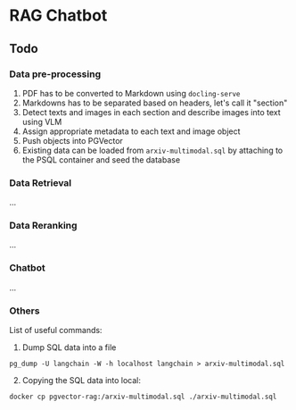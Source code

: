# RAG Chatbot

## Todo

### Data pre-processing

1. PDF has to be converted to Markdown using `docling-serve`
2. Markdowns has to be separated based on headers, let's call it "section"
3. Detect texts and images in each section and describe images into text using VLM
4. Assign appropriate metadata to each text and image object
5. Push objects into PGVector
6. Existing data can be loaded from `arxiv-multimodal.sql` by attaching to the PSQL container and seed the database

### Data Retrieval

...

### Data Reranking

...

### Chatbot

...


### Others

List of useful commands:

1. Dump SQL data into a file

```
pg_dump -U langchain -W -h localhost langchain > arxiv-multimodal.sql
```

2. Copying the SQL data into local:

```
docker cp pgvector-rag:/arxiv-multimodal.sql ./arxiv-multimodal.sql
```